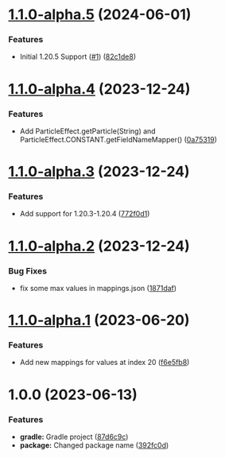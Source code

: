 # [1.1.0-alpha.5](https://github.com/GeorgeV220/ParticleLib/compare/v1.1.0-alpha.4...v1.1.0-alpha.5) (2024-06-01)


### Features

* Initial 1.20.5 Support ([#1](https://github.com/GeorgeV220/ParticleLib/issues/1)) ([82c1de8](https://github.com/GeorgeV220/ParticleLib/commit/82c1de8e794a48f5758be1563407aa69052ec9bd))

# [1.1.0-alpha.4](https://github.com/GeorgeV220/ParticleLib/compare/v1.1.0-alpha.3...v1.1.0-alpha.4) (2023-12-24)


### Features

* Add ParticleEffect.getParticle(String) and ParticleEffect.CONSTANT.getFieldNameMapper() ([0a75319](https://github.com/GeorgeV220/ParticleLib/commit/0a7531923fe84911fabf22b90e6689cfad198ea6))

# [1.1.0-alpha.3](https://github.com/GeorgeV220/ParticleLib/compare/v1.1.0-alpha.2...v1.1.0-alpha.3) (2023-12-24)


### Features

* Add support for 1.20.3-1.20.4 ([772f0d1](https://github.com/GeorgeV220/ParticleLib/commit/772f0d143415f4f0158585682a54d40ecbbab11c))

# [1.1.0-alpha.2](https://github.com/GeorgeV220/ParticleLib/compare/v1.1.0-alpha.1...v1.1.0-alpha.2) (2023-12-24)


### Bug Fixes

* fix some max values in mappings.json ([1871daf](https://github.com/GeorgeV220/ParticleLib/commit/1871daf18dd6fda49c081d18a7537350539701b8))

# [1.1.0-alpha.1](https://github.com/GeorgeV220/ParticleLib/compare/v1.0.0...v1.1.0-alpha.1) (2023-06-20)


### Features

* Add new mappings for values at index 20 ([f6e5fb8](https://github.com/GeorgeV220/ParticleLib/commit/f6e5fb8a1e860e87efe0351606c7942c792470d9))

# 1.0.0 (2023-06-13)


### Features

* **gradle:** Gradle project ([87d6c9c](https://github.com/GeorgeV220/ParticleLib/commit/87d6c9ce15eb2c5bb54562285b67a25bf7ddc535))
* **package:** Changed package name ([392fc0d](https://github.com/GeorgeV220/ParticleLib/commit/392fc0df7a3fc496e0aa4139705406029715c944))
